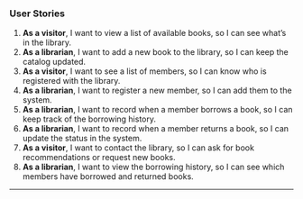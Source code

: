 ### **User Stories**

1. **As a visitor**, I want to view a list of available books, so I can see what’s in the library.
2. **As a librarian**, I want to add a new book to the library, so I can keep the catalog updated.
3. **As a visitor**, I want to see a list of members, so I can know who is registered with the library.
4. **As a librarian**, I want to register a new member, so I can add them to the system.
5. **As a librarian**, I want to record when a member borrows a book, so I can keep track of the borrowing history.
6. **As a librarian**, I want to record when a member returns a book, so I can update the status in the system.
7. **As a visitor**, I want to contact the library, so I can ask for book recommendations or request new books.
8. **As a librarian**, I want to view the borrowing history, so I can see which members have borrowed and returned books.
---